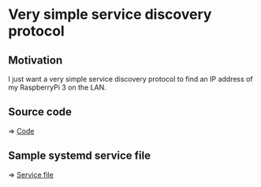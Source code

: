 # Very simple service discovery protocol

## Motivation

I just want a very simple service discovery protocol to find an IP address of my RaspberryPi 3 on the LAN.

## Source code

=> [Code](./discovery)

## Sample systemd service file

=> [Service file](./systemd)
